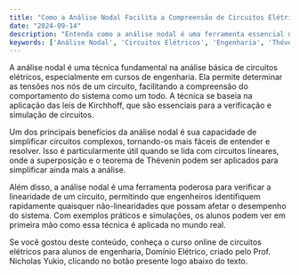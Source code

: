 ```yaml
---
title: "Como a Análise Nodal Facilita a Compreensão de Circuitos Elétricos?"
date: "2024-09-14"
description: "Entenda como a análise nodal é uma ferramenta essencial na análise básica de circuitos elétricos."
keywords: ['Análise Nodal', 'Circuitos Elétricos', 'Engenharia', 'Thévenin', 'Linearidade']
---
```


A análise nodal é uma técnica fundamental na análise básica de circuitos elétricos, especialmente em cursos de engenharia. Ela permite determinar as tensões nos nós de um circuito, facilitando a compreensão do comportamento do sistema como um todo. A técnica se baseia na aplicação das leis de Kirchhoff, que são essenciais para a verificação e simulação de circuitos.

Um dos principais benefícios da análise nodal é sua capacidade de simplificar circuitos complexos, tornando-os mais fáceis de entender e resolver. Isso é particularmente útil quando se lida com circuitos lineares, onde a superposição e o teorema de Thévenin podem ser aplicados para simplificar ainda mais a análise.

Além disso, a análise nodal é uma ferramenta poderosa para verificar a linearidade de um circuito, permitindo que engenheiros identifiquem rapidamente quaisquer não-linearidades que possam afetar o desempenho do sistema. Com exemplos práticos e simulações, os alunos podem ver em primeira mão como essa técnica é aplicada no mundo real.

Se você gostou deste conteúdo, conheça o curso online de circuitos elétricos para alunos de engenharia, Domínio Elétrico, criado pelo Prof. Nicholas Yukio, clicando no botão presente logo abaixo do texto.